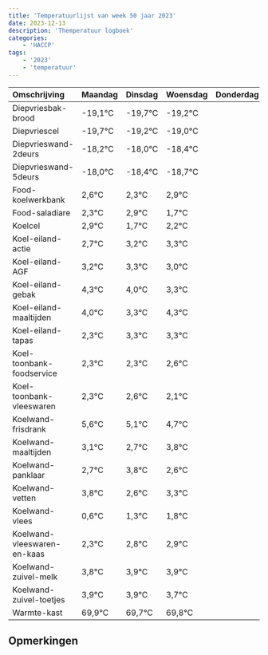 ```yaml
---
title: 'Temperatuurlijst van week 50 jaar 2023'
date: 2023-12-13
description: 'Themperatuur logboek'
categories:
    - 'HACCP'
tags:
    - '2023'
    - 'temperatuur'
---
```

|Omschrijving|Maandag|Dinsdag|Woensdag|Donderdag|Vrijdag|Zaterdag|Zondag|
|:---|:---|:---|:---|:---|:---|:---|:---|
|Diepvriesbak-brood|-19,1°C|-19,7°C|-19,2°C| | | | |
|Diepvriescel|-19,7°C|-19,2°C|-19,0°C| | | | |
|Diepvrieswand-2deurs|-18,2°C|-18,0°C|-18,4°C| | | | |
|Diepvrieswand-5deurs|-18,0°C|-18,4°C|-18,7°C| | | | |
|Food-koelwerkbank|2,6°C|2,3°C|2,9°C| | | | |
|Food-saladiare|2,3°C|2,9°C|1,7°C| | | | |
|Koelcel|2,9°C|1,7°C|2,2°C| | | | |
|Koel-eiland-actie|2,7°C|3,2°C|3,3°C| | | | |
|Koel-eiland-AGF|3,2°C|3,3°C|3,0°C| | | | |
|Koel-eiland-gebak|4,3°C|4,0°C|3,3°C| | | | |
|Koel-eiland-maaltijden|4,0°C|3,3°C|4,3°C| | | | |
|Koel-eiland-tapas|2,3°C|3,3°C|3,3°C| | | | |
|Koel-toonbank-foodservice|2,3°C|2,3°C|2,6°C| | | | |
|Koel-toonbank-vleeswaren|2,3°C|2,6°C|2,1°C| | | | |
|Koelwand-frisdrank|5,6°C|5,1°C|4,7°C| | | | |
|Koelwand-maaltijden|3,1°C|2,7°C|3,8°C| | | | |
|Koelwand-panklaar|2,7°C|3,8°C|2,6°C| | | | |
|Koelwand-vetten|3,8°C|2,6°C|3,3°C| | | | |
|Koelwand-vlees|0,6°C|1,3°C|1,8°C| | | | |
|Koelwand-vleeswaren-en-kaas|2,3°C|2,8°C|2,9°C| | | | |
|Koelwand-zuivel-melk|3,8°C|3,9°C|3,9°C| | | | |
|Koelwand-zuivel-toetjes|3,9°C|3,9°C|3,7°C| | | | |
|Warmte-kast|69,9°C|69,7°C|69,8°C| | | | |

## Opmerkingen


